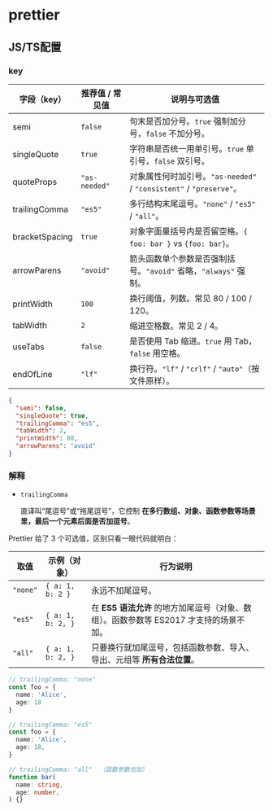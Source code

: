 # prettier

## JS/TS配置

### key

| 字段（key）    | 推荐值 / 常见值 | 说明与可选值                                                 |
| -------------- | --------------- | ------------------------------------------------------------ |
| semi           | `false`         | 句末是否加分号。`true` 强制加分号，`false` 不加分号。        |
| singleQuote    | `true`          | 字符串是否统一用单引号。`true` 单引号，`false` 双引号。      |
| quoteProps     | `"as-needed"`   | 对象属性何时加引号。`"as-needed"` / `"consistent"` / `"preserve"`。 |
| trailingComma  | `"es5"`         | 多行结构末尾逗号。`"none"` / `"es5"` / `"all"`。             |
| bracketSpacing | `true`          | 对象字面量括号内是否留空格。`{ foo: bar }` vs `{foo: bar}`。 |
| arrowParens    | `"avoid"`       | 箭头函数单个参数是否强制括号。`"avoid"` 省略，`"always"` 强制。 |
| printWidth     | `100`           | 换行阈值，列数。常见 80 / 100 / 120。                        |
| tabWidth       | `2`             | 缩进空格数。常见 2 / 4。                                     |
| useTabs        | `false`         | 是否使用 Tab 缩进。`true` 用 Tab，`false` 用空格。           |
| endOfLine      | `"lf"`          | 换行符。`"lf"` / `"crlf"` / `"auto"`（按文件原样）。         |

```json
{
  "semi": false,
  "singleQuote": true,
  "trailingComma": "es5",
  "tabWidth": 2,
  "printWidth": 80,
  "arrowParens": "avoid"
}
```

### 解释

- `trailingComma` 

  直译叫“尾逗号”或“拖尾逗号”，它控制 **在多行数组、对象、函数参数等场景里，最后一个元素后面是否加逗号**。

Prettier 给了 3 个可选值，区别只看一眼代码就明白：

| 取值     | 示例（对象）      | 行为说明                                                     |
| -------- | ----------------- | ------------------------------------------------------------ |
| `"none"` | `{ a: 1, b: 2 }`  | 永远不加尾逗号。                                             |
| `"es5"`  | `{ a: 1, b: 2, }` | 在 **ES5 语法允许** 的地方加尾逗号（对象、数组）。函数参数等 ES2017 才支持的场景不加。 |
| `"all"`  | `{ a: 1, b: 2, }` | 只要换行就加尾逗号，包括函数参数、导入、导出、元组等 **所有合法位置**。 |

```ts
// trailingComma: "none"
const foo = {
  name: 'Alice',
  age: 18
}

// trailingComma: "es5"
const foo = {
  name: 'Alice',
  age: 18,
}

// trailingComma: "all"  （函数参数也加）
function bar(
  name: string,
  age: number,
) {}
```



